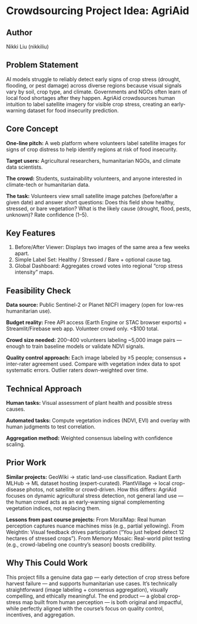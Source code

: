 # Crowdsourcing Project Idea: AgriAid

## Author
Nikki Liu (nikkiliu)

## Problem Statement
AI models struggle to reliably detect early signs of crop stress (drought, flooding, or pest damage) across diverse regions because visual signals vary by soil, crop type, and climate. Governments and NGOs often learn of local food shortages after they happen. AgriAid crowdsources human intuition to label satellite imagery for visible crop stress, creating an early-warning dataset for food insecurity prediction.

## Core Concept
**One-line pitch:** A web platform where volunteers label satellite images for signs of crop distress to help identify regions at risk of food insecurity.

**Target users:** Agricultural researchers, humanitarian NGOs, and climate data scientists.

**The crowd:** Students, sustainability volunteers, and anyone interested in climate-tech or humanitarian data.

**The task:** Volunteers view small satellite image patches (before/after a given date) and answer short questions: Does this field show healthy, stressed, or bare vegetation?
What is the likely cause (drought, flood, pests, unknown)? Rate confidence (1–5).

## Key Features
1. Before/After Viewer: Displays two images of the same area a few weeks apart.
2. Simple Label Set: Healthy / Stressed / Bare + optional cause tag. 
3. Global Dashboard: Aggregates crowd votes into regional “crop stress intensity” maps.

## Feasibility Check
**Data source:** Public Sentinel-2 or Planet NICFI imagery (open for low-res humanitarian use).

**Budget reality:** Free API access (Earth Engine or STAC browser exports) + Streamlit/Firebase web app. Volunteer crowd only. <$100 total.

**Crowd size needed:** 200–400 volunteers labeling ~5,000 image pairs — enough to train baseline models or validate NDVI signals.

**Quality control approach:** Each image labeled by ≥5 people; consensus + inter-rater agreement used. Compare with vegetation index data to spot systematic errors. Outlier raters down-weighted over time.

## Technical Approach
**Human tasks:** Visual assessment of plant health and possible stress causes.

**Automated tasks:** Compute vegetation indices (NDVI, EVI) and overlay with human judgments to test correlation.

**Aggregation method:** Weighted consensus labeling with confidence scaling.

## Prior Work
**Similar projects:** GeoWiki → static land-use classification.
Radiant Earth MLHub → ML dataset hosting (expert-curated).
PlantVillage → local crop-disease photos, not satellite or crowd-driven.
How this differs:
AgriAid focuses on dynamic agricultural stress detection, not general land use — the human crowd acts as an early-warning signal complementing vegetation indices, not replacing them.

**Lessons from past course projects:** From MoralMap: Real human perception captures nuance machines miss (e.g., partial yellowing).
From WeightIn: Visual feedback drives participation (“You just helped detect 12 hectares of stressed crops”).
From Memory Mosaic: Real-world pilot testing (e.g., crowd-labeling one country’s season) boosts credibility.

## Why This Could Work
This project fills a genuine data gap — early detection of crop stress before harvest failure — and supports humanitarian use cases. It’s technically straightforward (image labeling + consensus aggregation), visually compelling, and ethically meaningful. The end product — a global crop-stress map built from human perception — is both original and impactful, while perfectly aligned with the course’s focus on quality control, incentives, and aggregation.
